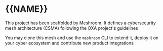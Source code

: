 # {{NAME}}

This project has been scaffolded by Meshroom.
It defines a cybersecurity mesh architecture (CSMA) following the OXA project's guidelines

You may clone this mesh and use the `meshroom` CLI to extend it, deploy it on your cyber ecosystem and contribute new product integrations